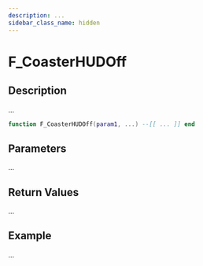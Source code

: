 ```yaml
---
description: ...
sidebar_class_name: hidden
---
```


# F_CoasterHUDOff

## Description

...

```lua
function F_CoasterHUDOff(param1, ...) --[[ ... ]] end
```

## Parameters

...

## Return Values

...

## Example

...

